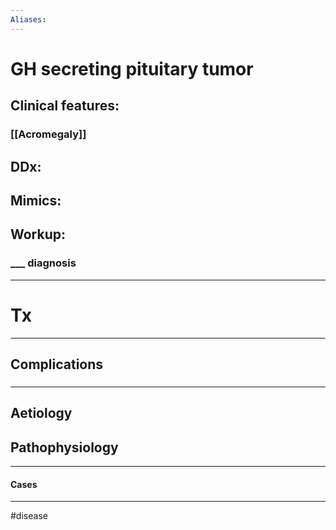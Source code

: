 ```yaml
---
Aliases:
---
```

# GH secreting pituitary tumor
## Clinical features:
### [[Acromegaly]]
## DDx:
###
## Mimics:
###
## Workup:
### ___ diagnosis
---
# Tx

---
## Complications
###

---
## Aetiology
## Pathophysiology

---
#### Cases


---
#disease 